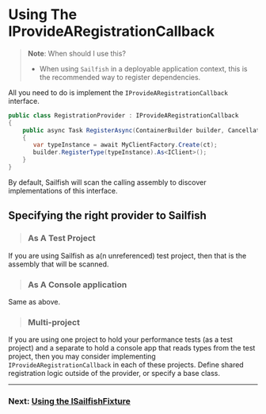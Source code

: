 # Using The IProvideARegistrationCallback

> **Note**: When should I use this?
>
> - When using `Sailfish` in a deployable application context, this is the recommended way to register dependencies.

All you need to do is implement the `IProvideARegistrationCallback` interface.

```csharp
public class RegistrationProvider : IProvideARegistrationCallback
{
    public async Task RegisterAsync(ContainerBuilder builder, CancellationToken ct)
    {
       var typeInstance = await MyClientFactory.Create(ct);
       builder.RegisterType(typeInstance).As<IClient>();
    }
}
```

By default, Sailfish will scan the calling assembly to discover implementations of this interface.

## Specifying the right provider to Sailfish

> ### As A Test Project

If you are using Sailfish as a(n unreferenced) test project, then that is the assembly that will be scanned.

> ### As A Console application

Same as above.

> ### Multi-project

If you are using one project to hold your performance tests (as a test project) and a separate to hold a console app that reads types from the test project, then you may consider implementing `IProvideARegistrationCallback` in each of these projects. Define shared registration logic outside of the provider, or specify a base class.

---
### Next: [Using the ISailfishFixture](./using-the-ISailfishFixture.md)
